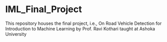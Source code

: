 # IML_Final_Project
This repository houses the final project, i.e., On Road Vehicle Detection for Introduction to Machine Learning by Prof. Ravi Kothari taught at Ashoka University
